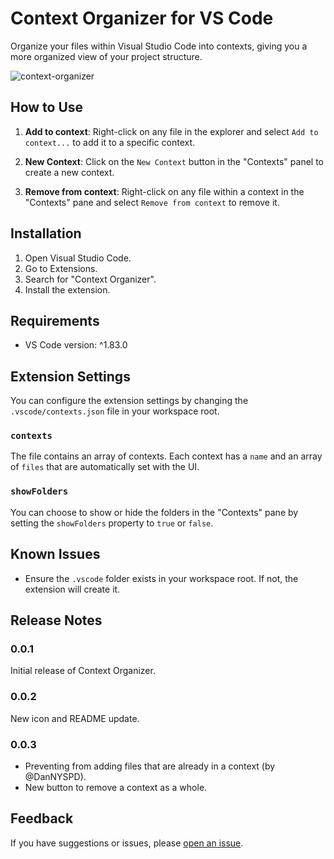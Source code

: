 # Context Organizer for VS Code

Organize your files within Visual Studio Code into contexts, giving you a more organized view of your project structure.

![context-organizer](https://github.com/devaniljr/context-organizer/assets/7834279/ef0ac99b-d361-4aa3-839c-8cf0b8eeaaf8)

## How to Use

1. **Add to context**: Right-click on any file in the explorer and select `Add to context...` to add it to a specific context.
  
2. **New Context**: Click on the `New Context` button in the "Contexts" panel to create a new context.
  
3. **Remove from context**: Right-click on any file within a context in the "Contexts" pane and select `Remove from context` to remove it.

## Installation

1. Open Visual Studio Code.
2. Go to Extensions.
3. Search for "Context Organizer".
4. Install the extension.

## Requirements

- VS Code version: ^1.83.0

## Extension Settings

You can configure the extension settings by changing the `.vscode/contexts.json` file in your workspace root.

### `contexts`

The file contains an array of contexts. Each context has a `name` and an array of `files` that are automatically set with the UI.

### `showFolders`

You can choose to show or hide the folders in the "Contexts" pane by setting the `showFolders` property to `true` or `false`.

## Known Issues

- Ensure the `.vscode` folder exists in your workspace root. If not, the extension will create it.

## Release Notes

### 0.0.1

Initial release of Context Organizer.

### 0.0.2

New icon and README update.

### 0.0.3

- Preventing from adding files that are already in a context (by @DanNYSPD).
- New button to remove a context as a whole.

## Feedback

If you have suggestions or issues, please [open an issue](https://github.com/devaniljr/context-organizer).
